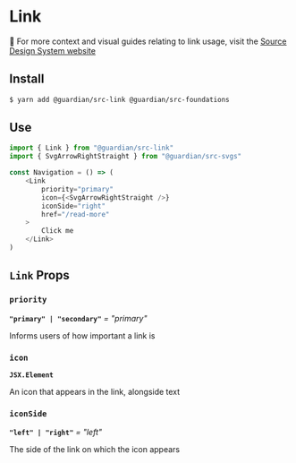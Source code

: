 # Link

📣 For more context and visual guides relating to link usage, visit the [Source Design System website](https://www.theguardian.design/2a1e5182b/p/43c26b)

## Install

```sh
$ yarn add @guardian/src-link @guardian/src-foundations
```

## Use

```js
import { Link } from "@guardian/src-link"
import { SvgArrowRightStraight } from "@guardian/src-svgs"

const Navigation = () => (
    <Link
        priority="primary"
        icon={<SvgArrowRightStraight />}
        iconSide="right"
        href="/read-more"
    >
        Click me
    </Link>
)
```

## `Link` Props

### `priority`

**`"primary" | "secondary"`** _= "primary"_

Informs users of how important a link is

### `icon`

**`JSX.Element`**

An icon that appears in the link, alongside text

### `iconSide`

**`"left" | "right"`** _= "left"_

The side of the link on which the icon appears

